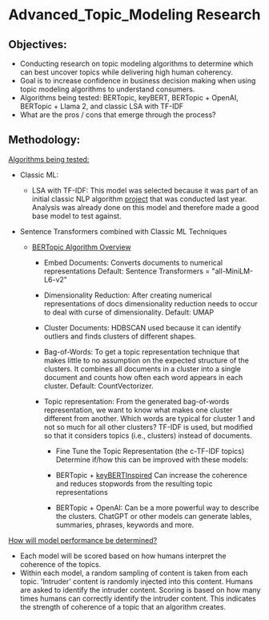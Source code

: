 # Advanced_Topic_Modeling Research

## Objectives: 
- Conducting research on topic modeling algorithms to determine which can best uncover topics while delivering high human coherency. 
- Goal is to increase confidence in business decision making when using topic modeling algorithms to understand consumers. 
- Algorithms being tested: BERTopic, keyBERT, BERTopic + OpenAI, BERTopic + Llama 2, and classic LSA with TF-IDF
- What are the pros / cons that emerge through the process? 

## Methodology:
<ins>Algorithms being tested:</ins>

- Classic ML:
  - LSA with TF-IDF: This model was selected because it was part of an initial classic NLP algorithm [project](https://github.com/Jenni-Hawk/NLP_TopicModeling/blob/main/NLP_Presentation.pdf) that was conducted last year. Analysis was already done on this model and therefore made a good base model to test against. 

- Sentence Transformers combined with Classic ML Techniques
  - [BERTopic Algorithm Overview](https://maartengr.github.io/BERTopic/algorithm/algorithm.html#visual-overview)
    
    - Embed Documents: Converts documents to numerical representations Default: Sentence Transformers = "all-MiniLM-L6-v2" 
    - Dimensionality Reduction: After creating numerical representations of docs dimensionality reduction needs to occur to deal with curse of dimensionality. Default: UMAP
    - Cluster Documents: HDBSCAN used because it can identify outliers and finds clusters of different shapes.  
    - Bag-of-Words: To get a topic representation technique that makes little to no assumption on the expected structure of the clusters. It combines all documents in a cluster into a single document and counts how often each word appears in each cluster. Default: CountVectorizer. 
    - Topic representation: From the generated bag-of-words representation, we want to know what makes one cluster different from another. Which words are typical for cluster 1 and not so much for all other clusters? TF-IDF is used, but modified so that it considers topics (i.e., clusters) instead of documents. 

        - Fine Tune the Topic Representation (the c-TF-IDF topics)
      Determine if/how this can be improved with these models:

        - BERTopic + [keyBERTInspired](https://maartengr.github.io/BERTopic/api/representation/keybert.html#bertopic.representation._keybert.KeyBERTInspired.__init__) Can increase the coherence and reduces stopwords from the resulting topic representations
        - BERTopic + OpenAI: Can be a more powerful way to describe the clusters. ChatGPT or other models can generate lables, summaries, phrases, keywords and more. 

<ins>How will model performance be determined?</ins>
- Each model will be scored based on how humans interpret the coherence of the topics. 
- Within each model, a random sampling of content is taken from each topic. 'Intruder' content is randomly injected into this content. Humans are asked to identify the intruder content. Scoring is based on how many times humans can correctly identify the intruder content. This indicates the strength of coherence of a topic that an algorithm creates.   


